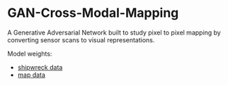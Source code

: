 # GAN-Cross-Modal-Mapping
A Generative Adversarial Network built to study pixel to pixel mapping by converting sensor scans to visual representations.

Model weights:
- [shipwreck data](https://mega.nz/folder/uVcgRbCL#n_pWXaeslc8o-iJARUq5Rw)
- [map data](https://mega.nz/folder/eB8RQQYZ#Lun6gqoyss876H07y80ZBw)
